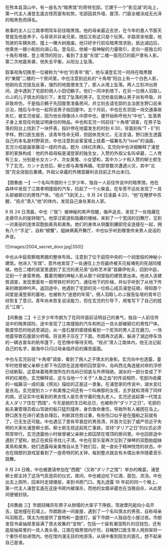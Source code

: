 在熊本县深山中，有一座名为“暗黑馆”的奇特宅邸。它建于一个“影见湖”的岛上，第一代主人浦登玄遙古怪而富有权势。宅邸因其外墙、屋顶、门窗全被涂成无光泽的暗黑色而得名。

故事的主人公江南孝明驾车前往暗黑馆。他的母亲最近去世，在今年的愚人节那天曾提及他是养子，与哥哥并非亲兄弟，随后又称这只是个玩笑。半路突发地震，他驾驶的车辆失控，撞上一棵大树报废。他只好步行前往暗黑馆求助，抵达湖边后，他乘坐一艘小船划向湖心岛。登岛后，他被一股神秘的力量吸引，走向一座独立的十角形塔楼，登上塔顶的阳台，看到了主屋“东馆”二楼一扇亮灯的窗户里有人影。第二次地震来袭，他失去平衡，从阳台上坠落。

叙事视角切换至一位被称为“中也”的青年“我”，他与浦登玄児一同待在暗黒館的“東館”二楼的一个房间里。中也注意到远处的“十角塔”阳台上有一个白色人影，他刚向玄児提及此事，强烈的地震便发生了，那人从塔上坠落。两人立刻冲出房间，途中遇到了宅邸的佣人小田切鶴子。他们一同冲到塔下，在另一位佣人羽取しのぶ的儿子慎太的指引下，发现了坠落的男子。玄児检查后确认男子尚有呼吸，并非致命伤，于是指示鶴子先回屋里准备房间，并立刻去请宅邸的主治医生野口前来诊治，随后与中也一起将该男子抬回屋中。五个月前，中也在东京因一场交通事故失忆，被玄児收留，因为他长得像诗人中原中也，便开始称呼他为“中也”。坠落男子身上发现任何能证明身份的物品。中也和玄児一同前往“十角塔”调查，在男子坠落的阳台上找到了一块怀表，指针停在地震发生的时刻 6:30，背面刻有“T・E”的字样。野口医生报告，该青年性命无碍，但因休克失忆，无法言语。野口医生透露自己的本名是村野英世。中也注意到会客室墙上挂着一幅署名为“Issei”的油画，玄児介绍是画家藤沼一成的作品，题为《绯红庆典》。玄児向中也详细解释了浦登家的家族构成：他的外祖母桜是浦登家的独生女，入赘的外祖父名叫卓蔵，二人育有三女，分别是长女カンナ、次女美惟、小女望和，其中カンナ和入赘的柳士郎生下了玄児。カンナ去世后，柳士郎与美惟再婚。宅邸曾数次遭遇火灾，其中“北馆”完全烧毁后重建。外祖父卓蔵的外甥首藤利吉目前正外出未归。

【間奏曲 一】一个名叫市朗的十三岁少年，独自一人前往传说中的暗黑馆。他在森林中发现了江南孝明撞毁的汽车，捡起了一个火柴盒，在车旁不远处发现了一具头部被砸烂的男性尸体。“视点”飞到天上。9 月 24 日凌晨 4:20，“他”在睡梦中苏醒，“视点”滑入“他”的体内，发现自己身处某处人家。

9 月 24 日清晨，中也（“我”）被神秘的笑声惊醒，循声追去，发现了一处隐藏在走廊尽头的旋转暗门。他穿过密道和隐藏的楼梯，来到了一个宽阔的旧舞厅，见到一对美丽的连体双胞胎美鳥和美魚。她们的身体从侧腹到腰部完全连接在一起，拥有八个“手足”，自称“螃蟹”。姐妹俩离开舞厅，中也似乎听到哪里传来男人说话的声音。

![[images/2004_secret_door.jpg|350]]

中也从中庭观察暗黒館的整体布局，注意到了位于庭院中央的一个祠堂般的神秘小建筑。他进入“东馆”，意外地发现了一处通往上方但最终被天花板堵死的死胡同楼梯。他在二楼的居室里遇到了玄児的表兄弟“自称艺术家”首藤伊佐夫，回到中庭，见到一个身穿黑袍、戴着兜帽的神秘人影从那个祠堂般的建筑里出来。他进入该建筑调查，发现里面有一扇带铁栏杆的门，通往地下的阶梯，并似乎听到了从地下传来的微弱呻吟声。返回途中，他遇到了宅邸的另一位核心成员浦登征順，得知那个祠堂是浦登家的墓地，也被称为“迷惑的牢笼”。佣人羽取しのぶ报告坠塔的青年已经恢复了意识。青年尚未恢复说话能力，但在玄児的引导下，用笔写下了自己的姓氏“江南”。

【间奏曲 二】十三岁少年市朗为了在同伴面前证明自己的勇气，独自一人前往传说中的暗黑探险，途中发现了江南撞毁的汽车和附近一具头部被砸烂的男性尸体。极度惊恐的他逃至湖边，从一座石屋的窗缝偷看到一个驼背的男人正在磨刀。一场地震导致石屋部分坍塌，将该男子压在了下面。市朗再次逃离，躲进了湖边停车场的一辆吉普车的帆布篷下，在恐惧中等待天明。“视点”滑入江南体内，他无法记起自己的名字，脑海中只闪过母亲临终前的痛苦画面。

中也与玄児前往“十角塔”调查，看到了佣人之子慎太的身影。玄児向中也透露，童年时他曾被父亲柳士郎下令囚禁在这座塔的囚禁室中。岛屿西北角连接对岸的浮桥已经断裂，这意味着暗黑馆所在的岛屿已彻底与外界隔绝。湖水的一部分变成了不祥的红褐色，玄児解释说，这与当地一个关于“人鱼之血”的传说相符，宅邸内收藏的一幅藤沼一成的画《预兆》描绘的正是这一景象。在浦登家的传说中，湖水变红是吉兆。玄児提到カンナ和美惟之间还有一个叫麻那的女孩，五岁就和清得了同样的病，还证实中也看到的黑衣怪人是负责守墓的鬼丸老人。玄児还说起第一代馆主夫人ダリア住在“西馆”，今天是她的生日和忌日，也被称作“ダリア之日”。宅邸的船夫兼管理员蛭山驾驶的船只猛烈撞岸，身负致命重伤，导致所有人被困在岛上。野口医生在进行紧急处理后，判断其伤势过重，有些伤口似乎是在撞船之前就有了，已无生还可能。中也遇见了患有早衰症的男孩清，并首次见到了威严但近乎失明的大家长浦登柳士郎。柳士郎无视这起死亡事故，坚持“ダリア之日”的仪式必须照常举行。玄児透露他小时候曾被父亲柳士郎囚禁在塔顶的房间里。中也回房途中遇到了望和，她正在疯狂寻找儿子清。中也在音乐室再次见到了弹琴的双胞胎姐妹美鳥和美魚，她们透露母亲美惟自从生下她们后，就一直处于精神恍惚的状态。中也在隔壁的游戏室看到了一座奇特的机关钟，每到整点就会有木偶出来伴随着音乐跳舞。

9 月 24 日晚，中也被邀请参加在“西館”（又称“ダリア之馆”）举办的晚宴。浦登柳士郎主持了这场气氛诡异的仪式，席间，中也被迫吃下红酒、面包、浓汤。中也出去上厕所，回来时走错楼层，来到书房门口。鬼丸透露 18 年前的同一个晚上，第一代主人浦登玄遙在这座书房内被谋杀，而他的女婿卓蔵也在当晚自杀，从此房间便被封锁。

【间奏曲 三】市朗目睹异形男子从倒塌的大架子下挣脱，驾驶摩托艇向小岛开去，猛地撞在石墙上。市朗跑进一间废屋，遇到了一个名叫慎太的男孩，自称母亲叫羽取忍。慎太为他提供了食物和一盏提灯，留下市朗一人独自在小屋过夜。市朗发现书桌抽屉里装满了慎太收集的“宝物”，包括一个装有潮湿照片的旧钱包，还有底层抽屉里的一具人类头骨。江南在暗黑馆内疗伤，目睹野口医生带人用担架将一个重伤号抬进馆内。他在馆内漫无目的地游荡，从镜中看到陌生的面孔，想不起来自己是谁。
